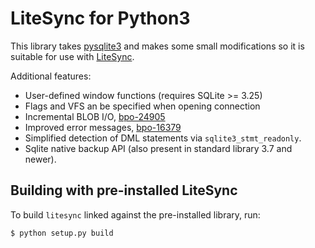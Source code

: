 LiteSync for Python3
====================

This library takes [pysqlite3](https://github.com/coleifer/pysqlite3) and makes
some small modifications so it is suitable for use with
[LiteSync](http://litesync.io).

Additional features:

* User-defined window functions (requires SQLite >= 3.25)
* Flags and VFS an be specified when opening connection
* Incremental BLOB I/O, [bpo-24905](https://github.com/python/cpython/pull/271)
* Improved error messages, [bpo-16379](https://github.com/python/cpython/pull/1108)
* Simplified detection of DML statements via `sqlite3_stmt_readonly`.
* Sqlite native backup API (also present in standard library 3.7 and newer).

Building with pre-installed LiteSync
------------------------------------

To build `litesync` linked against the pre-installed library, run:

```
$ python setup.py build
```

